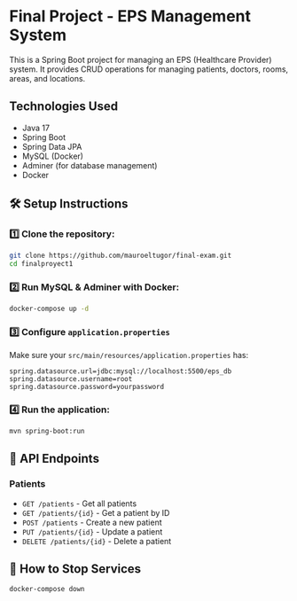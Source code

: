 # Final Project - EPS Management System

This is a Spring Boot project for managing an EPS (Healthcare Provider) system. It provides CRUD operations for managing patients, doctors, rooms, areas, and locations.

## Technologies Used
- Java 17
- Spring Boot
- Spring Data JPA
- MySQL (Docker)
- Adminer (for database management)
- Docker

## 🛠️ Setup Instructions

### 1️⃣ Clone the repository:
```sh
git clone https://github.com/mauroeltugor/final-exam.git
cd finalproyect1
```

### 2️⃣ Run MySQL & Adminer with Docker:
```sh
docker-compose up -d
```

### 3️⃣ Configure `application.properties`
Make sure your `src/main/resources/application.properties` has:
```
spring.datasource.url=jdbc:mysql://localhost:5500/eps_db
spring.datasource.username=root
spring.datasource.password=yourpassword
```

### 4️⃣ Run the application:
```sh
mvn spring-boot:run
```

## 📡 API Endpoints

### Patients
- `GET /patients` - Get all patients
- `GET /patients/{id}` - Get a patient by ID
- `POST /patients` - Create a new patient
- `PUT /patients/{id}` - Update a patient
- `DELETE /patients/{id}` - Delete a patient

## 🛑 How to Stop Services
```sh
docker-compose down
